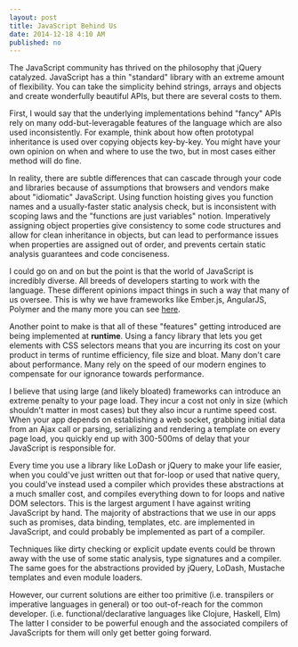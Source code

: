 ```yaml
---
layout: post
title: JavaScript Behind Us
date: 2014-12-18 4:10 AM
published: no
---
```


The JavaScript community has thrived on the philosophy that jQuery catalyzed.
JavaScript has a thin "standard" library with an extreme amount of flexibility.
You can take the simplicity behind strings, arrays and objects and create
wonderfully beautiful APIs, but there are several costs to them.

First, I would say that the underlying implementations behind "fancy" APIs
rely on many odd-but-leveragable features of the language which are also used
inconsistently. For example, think about how often prototypal inheritance is
used over copying objects key-by-key. You might have your own opinion on when
and where to use the two, but in most cases either method will do fine.

In reality, there are subtle differences that can cascade through your code and
libraries because of assumptions that browsers and vendors make about
"idiomatic" JavaScript. Using function hoisting gives you function names and
a usually-faster static analysis check, but is inconsistent with scoping laws
and the "functions are just variables" notion. Imperatively assigning object
properties give consistency to some code structures and allow for clean
inheritance in objects, but can lead to performance issues when properties are
assigned out of order, and prevents certain static analysis guarantees and
code conciseness.

I could go on and on but the point is that the world of JavaScript is
incredibly diverse. All breeds of developers starting to work with the
language. These different opinions impact things in such a way that many of us
oversee. This is why we have frameworks like Ember.js, AngularJS, Polymer and
the many more you can see [here](http://todomvc.com/).

Another point to make is that all of these "features" getting introduced are
being implemented at **runtime**. Using a fancy library that lets you get
elements with CSS selectors means that you are incurring its cost on your
product in terms of runtime efficiency, file size and bloat. Many don't care
about performance. Many rely on the speed of our modern engines to compensate
for our ignorance towards performance.

I believe that using large (and likely bloated) frameworks can introduce an
extreme penalty to your page load. They incur a cost not only in size (which
shouldn't matter in most cases) but they also incur a runtime speed cost. When
your app depends on establishing a web socket, grabbing initial data from an
Ajax call or parsing, serializing and rendering a template on every page load,
you quickly end up with 300-500ms of delay that your JavaScript is responsible
for.

Every time you use a library like LoDash or jQuery to make your life easier,
when you could've just written out that for-loop or used that native query,
you could've instead used a compiler which provides these abstractions at a
much smaller cost, and compiles everything down to for loops and native DOM
selectors. This is the largest argument I have against writing JavaScript by
hand. The majority of abstractions that we use in our apps such as promises,
data binding, templates, etc. are implemented in JavaScript, and could probably
be implemented as part of a compiler.

Techniques like dirty checking or explicit update events could be thrown away
with the use of some static analysis, type signatures and a compiler. The same
goes for the abstractions provided by jQuery, LoDash, Mustache templates and
even module loaders.

However, our current solutions are either too primitive (i.e. transpilers or
imperative languages in general) or too out-of-reach for the common developer.
(i.e. functional/declarative languages like Clojure, Haskell, Elm) The latter
I consider to be powerful enough and the associated compilers of JavaScripts
for them will only get better going forward.
